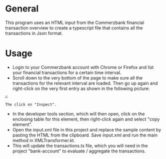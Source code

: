 # General

This program uses an HTML input from the Commerzbank financial transaction overview to create a typescript file that contains all the transactions in Json format.

# Usage

* Login to your Commerzbank account with Chrome or Firefox and list your financial transactions for a certain time interval. 
* Scroll down to the very bottom of the page to make sure all the transactions for the relevant interval are loaded. Then go up again and right-click on the very first entry as shown in the following picture:
<img src="C:\Users\Tom Reineke\Pictures\2017-06-03\002.jpg" style="zoom:50%;" />
    
    The click on "Inspect".
* In the developer tools section, which will then open, click on the enclosing table for this element, then right-click again and select "copy element". 
* Open the input.xml file in this project and replace the sample content by pasting the HTML from the clipboard. Save input.xml and run the main method in XMLTransformer.kt. 
* This will update the transactions.ts file, which you will need in the project "bank-account" to evaluate / aggregate the transactions. 

